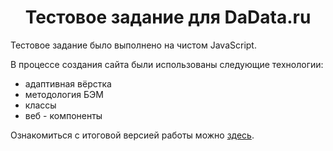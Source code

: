 <h1 align="center">Тестовое задание для DaData.ru</h1>

Тестовое задание было выполнено на чистом JavaScript.

В процессе создания сайта были использованы следующие технологии:
* адаптивная вёрстка
* методология БЭМ
* классы
* веб - компоненты

Ознакомиться с итоговой версией работы можно [здесь](https://e-zybkin.github.io/dadata_test_task/).
